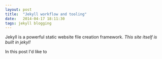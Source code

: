 ```yaml
---
layout: post
title:  "Jekyll workflow and tooling"
date:   2014-04-17 18:11:30
tags: jekyll blogging
---
```

Jekyll is a powerful static website file creation framework.  _This site itself is built in jekyl!_

In this post I'd like to



